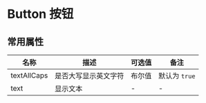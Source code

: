 # Button 按钮

## 常用属性

| 名称 | 描述 | 可选值 | 备注 |
|------|------|------|------|
| textAllCaps | 是否大写显示英文字符 | 布尔值 | 默认为 `true` |
| text | 显示文本 | - | - |

